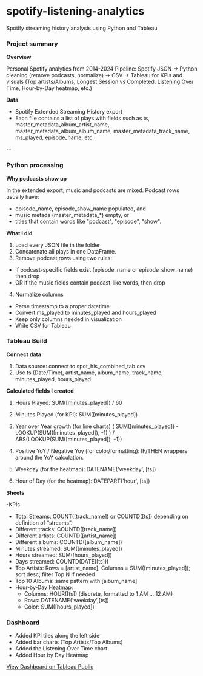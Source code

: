 # spotify-listening-analytics
Spotify streaming history analysis using Python and Tableau
### Project summary 
**Overview**

Personal Spotify analytics from 2014-2024
Pipeline: Spotify JSON -> Python cleaning (remove podcasts, normalize) -> CSV -> Tableau for KPIs and visuals (Top artists/Albums, Longest Session vs Completed, Listening Over Time, Hour-by-Day heatmap, etc.)

**Data**

- Spotify Extended Streaming History export
- Each file contains a list of plays with fields such as ts, master_metadata_album_artist_name, master_metadata_album_album_name, master_metadata_track_name, ms_played, episode_name, etc. 

--
### Python processing 

**Why podcasts show up** 

In the extended export, music and podcasts are mixed. Podcast rows usually have: 

- episode_name, episode_show_name populated, and
- music metada (master_metadata_*) empty, or
- titles that contain words like "podcast", "episode", "show". 

**What I did**

1.  Load every JSON file in the folder
2. Concatenate all plays in one DataFrame. 
3. Remove podcast rows using two rules: 
- If podcast-specific fields exist (episode_name or episode_show_name) then drop 
- OR if the music fields contain podcast-like words, then drop 
4. Normalize columns 
- Parse timestamp to a proper datetime 
- Convert ms_played to minutes_played and hours_played
- Keep only columns needed in visualization
- Write CSV for Tableau

### Tableau Build

**Connect data** 

1. Data source: connect to spot_his_combined_tab.csv
2. Use ts (Date/Time), artist_name, album_name, track_name, minutes_played, hours_played

**Calculated fields I created**
1. Hours Played:
SUM([minutes_played]) / 60 

2. Minutes Played (for KPI):
SUM([minutes_played])

3. Year over Year growth (for line charts)
( SUM([minutes_played]) - LOOKUP(SUM([minutes_played]), -1) ) / ABS(LOOKUP(SUM([minutes_played]), -1))

4. Positive YoY / Negative Yoy (for color/formatting): IF/THEN wrappers around the YoY calculation. 

5. Weekday (for the heatmap): DATENAME('weekday', [ts])

6. Hour of Day (for the heatmap): DATEPART('hour', [ts])

**Sheets**

-KPIs
  - Total Streams: COUNT([track_name]) or COUNTD([ts]) depending on definition of “streams”.
  - Different tracks: COUNTD([track_name])
  - Different artists: COUNTD([artist_name])
  - Different albums: COUNTD([album_name])
  - Minutes streamed: SUM([minutes_played])
  - Hours streamed: SUM([hours_played])
  - Days streamed: COUNTD(DATE([ts]))
- Top Artists: Rows = [artist_name], Columns = SUM([minutes_played]); sort desc; filter Top N if needed
- Top 10 Albums: same pattern with [album_name]
- Hour‑by‑Day Heatmap:
  - Columns: HOUR([ts]) (discrete, formatted to 1 AM … 12 AM)
  - Rows: DATENAME('weekday',[ts])
  - Color: SUM([hours_played])

### Dashboard
- Added KPI tiles along the left side
- Added bar charts (Top Artists/Top Albums)
- Added the Listening Over Time chart 
- Added Hour by Day Heatmap 

[View Dashboard on Tableau Public](https://public.tableau.com/app/profile/steven.turcios/viz/SpotifyDashboard_17462459612420/SpotifyDashboard)
